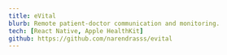 ```yaml
---
title: eVital
blurb: Remote patient-doctor communication and monitoring.
tech: [React Native, Apple HealthKit]
github: https://github.com/narendrasss/evital
---
```

